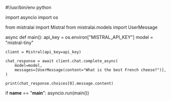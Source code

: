 #!/usr/bin/env python

import asyncio
import os

from mistralai import Mistral
from mistralai.models import UserMessage


async def main():
    api_key = os.environ["MISTRAL_API_KEY"]
    model = "mistral-tiny"

    client = Mistral(api_key=api_key)

    chat_response = await client.chat.complete_async(
        model=model,
        messages=[UserMessage(content="What is the best French cheese?")],
    )

    print(chat_response.choices[0].message.content)


if __name__ == "__main__":
    asyncio.run(main())